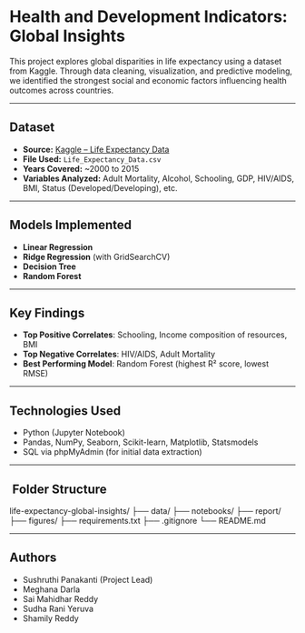 #  Health and Development Indicators: Global Insights

This project explores global disparities in life expectancy using a dataset from Kaggle. Through data cleaning, visualization, and predictive modeling, we identified the strongest social and economic factors influencing health outcomes across countries.

---

##  Dataset

- **Source:** [Kaggle – Life Expectancy Data](https://www.kaggle.com/datasets/arunjangir245/life-expectancy-data)
- **File Used:** `Life_Expectancy_Data.csv`
- **Years Covered:** ~2000 to 2015  
- **Variables Analyzed:** Adult Mortality, Alcohol, Schooling, GDP, HIV/AIDS, BMI, Status (Developed/Developing), etc.

---

##  Models Implemented

- **Linear Regression**
- **Ridge Regression** (with GridSearchCV)
- **Decision Tree**
- **Random Forest**

---

##  Key Findings

- **Top Positive Correlates**: Schooling, Income composition of resources, BMI
- **Top Negative Correlates**: HIV/AIDS, Adult Mortality
- **Best Performing Model**: Random Forest (highest R² score, lowest RMSE)

---

##  Technologies Used

- Python (Jupyter Notebook)
- Pandas, NumPy, Seaborn, Scikit-learn, Matplotlib, Statsmodels
- SQL via phpMyAdmin (for initial data extraction)

---

## ️ Folder Structure
life-expectancy-global-insights/
├── data/
├── notebooks/
├── report/ 
├── figures/ 
├── requirements.txt 
├── .gitignore
└── README.md

---

##  Authors

- Sushruthi Panakanti (Project Lead)
- Meghana Darla
- Sai Mahidhar Reddy
- Sudha Rani Yeruva
- Shamily Reddy
